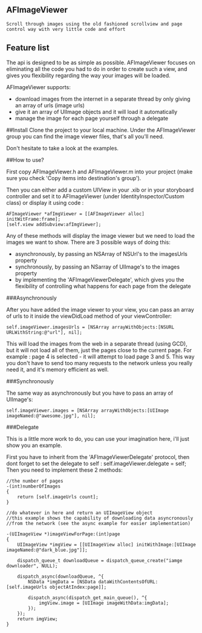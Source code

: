 ## AFImageViewer 
    Scroll through images using the old fashioned scrollview and page control way with very little code and effort

## Feature list
The api is designed to be as simple as possible. AFImageViewer focuses on eliminating all the code you had to do in order to create such a view, and gives you flexibility regarding the way your images will be loaded.

AFImageViewer supports:

- download images from the internet in a separate thread by only giving an array of urls (image urls)
- give it an array of UIImage objects and it will load it automatically
- manage the image for each page yourself through a delegate

##Install
Clone the project to your local machine.
Under the AFImageViewer group you can find the image viewer files, that's all you'll need.

Don't hesitate to take a look at the examples.

##How to use?

First copy AFImageViewer.h and AFImageViewer.m into your project (make sure you check 'Copy items into destination's group').

Then you can either add a custom UIView in your .xib or in your storyboard controller and set it to AFImageViewer (under IdentityInspector/Custom class) or display it using code : 
        
    AFImageViewer *afImgViewer = [[AFImageViewer alloc] initWitFrame:frame];
    [self.view addSubview:afImgViewer];
            
Any of these methods will display the image viewer but we need to load the images we want to show. There are 3 possible ways of doing this:

- asynchronously, by passing an NSArray of NSUrl's to the imagesUrls property
- synchronously, by passing an NSarray of UIImage's to the images property
- by implementing the 'AFImageViewerDelegate', which gives you the flexibility of controlling what happens for each page from the delegate


###Asynchronously

After you have added the image viewer to your view, you can pass an array of urls to it inside the viewDidLoad method of your viewController:
    
    self.imageViewer.imagesUrls = [NSArray arrayWithObjects:[NSURL URLWithString:@"url"], nil];

This will load the images from the web in a separate thread (using GCD), but it will not load all of them, just the pages close to the current page. 
    For example : page 4 is selected - it will attempt to load page 3 and 5. This way you don't have to send too many requests to the network unless you really need it, and it's memory efficient as well.

###Synchronously

The same way as asynchronously but you have to pass an array of UIImage's:

    self.imageViewer.images = [NSArray arrayWithObjects:[UIImage imageNamed:@"awesome.jpg"], nil];
            
###Delegate

This is a little more work to do, you can use your imagination here, i'll just show you an example.

First you have to inherit from the 'AFImageViewerDelegate' protocol, then dont forget to set the delegate to self : self.imageViewer.delegate = self;
Then you need to implement these 2 methods:

    //the number of pages
    -(int)numberOfImages
    {
        return [self.imageUrls count];
    }

    //do whatever in here and return an UIImageView object
    //this example shows the capability of downloading data asyncronously 
    //from the network (see the async example for easier implementation)
    
    -(UIImageView *)imageViewForPage:(int)page
    {
        UIImageView *imgView = [[UIImageView alloc] initWithImage:[UIImage imageNamed:@"dark_blue.jpg"]];
        
        dispatch_queue_t downloadQueue = dispatch_queue_create("iamge downloader", NULL);
        
        dispatch_async(downloadQueue, ^{
            NSData *imgData = [NSData dataWithContentsOfURL:[self.imageUrls objectAtIndex:page]];
            
            dispatch_async(dispatch_get_main_queue(), ^{
                imgView.image = [UIImage imageWithData:imgData];
            });
        });
        return imgView;
    }
            

